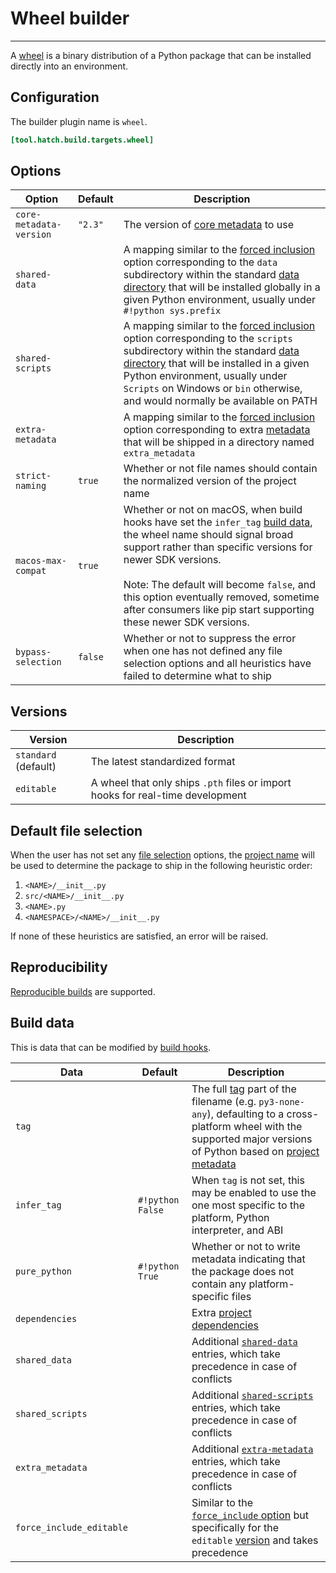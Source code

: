 # Wheel builder

-----

A [wheel](https://packaging.python.org/specifications/binary-distribution-format/) is a binary distribution of a Python package that can be installed directly into an environment.

## Configuration

The builder plugin name is `wheel`.

```toml config-example
[tool.hatch.build.targets.wheel]
```

## Options

| Option | Default | Description |
| --- | --- | --- |
| `core-metadata-version` | `"2.3"` | The version of [core metadata](https://packaging.python.org/specifications/core-metadata/) to use |
| `shared-data` | | A mapping similar to the [forced inclusion](../../config/build.md#forced-inclusion) option corresponding to the `data` subdirectory within the standard [data directory](https://packaging.python.org/en/latest/specifications/binary-distribution-format/#the-data-directory) that will be installed globally in a given Python environment, usually under `#!python sys.prefix` |
| `shared-scripts` | | A mapping similar to the [forced inclusion](../../config/build.md#forced-inclusion) option corresponding to the `scripts` subdirectory within the standard [data directory](https://packaging.python.org/en/latest/specifications/binary-distribution-format/#the-data-directory) that will be installed in a given Python environment, usually under `Scripts` on Windows or `bin` otherwise, and would normally be available on PATH |
| `extra-metadata` | | A mapping similar to the [forced inclusion](../../config/build.md#forced-inclusion) option corresponding to extra [metadata](https://peps.python.org/pep-0427/#the-dist-info-directory) that will be shipped in a directory named `extra_metadata` |
| `strict-naming` | `true` | Whether or not file names should contain the normalized version of the project name |
| `macos-max-compat` | `true` | Whether or not on macOS, when build hooks have set the `infer_tag` [build data](#build-data), the wheel name should signal broad support rather than specific versions for newer SDK versions.<br><br>Note: The default will become `false`, and this option eventually removed, sometime after consumers like pip start supporting these newer SDK versions. |
| `bypass-selection` | `false` | Whether or not to suppress the error when one has not defined any file selection options and all heuristics have failed to determine what to ship |

## Versions

| Version | Description |
| --- | --- |
| `standard` (default) | The latest standardized format |
| `editable` | A wheel that only ships `.pth` files or import hooks for real-time development |

## Default file selection

When the user has not set any [file selection](../../config/build.md#file-selection) options, the [project name](../../config/metadata.md#name) will be used to determine the package to ship in the following heuristic order:

1. `<NAME>/__init__.py`
2. `src/<NAME>/__init__.py`
3. `<NAME>.py`
4. `<NAMESPACE>/<NAME>/__init__.py`

If none of these heuristics are satisfied, an error will be raised.

## Reproducibility

[Reproducible builds](../../config/build.md#reproducible-builds) are supported.

## Build data

This is data that can be modified by [build hooks](../build-hook/reference.md).

| Data | Default | Description |
| --- | --- | --- |
| `tag` | | The full [tag](https://peps.python.org/pep-0425/) part of the filename (e.g. `py3-none-any`), defaulting to a cross-platform wheel with the supported major versions of Python based on [project metadata](../../config/metadata.md#python-support) |
| `infer_tag` | `#!python False` | When `tag` is not set, this may be enabled to use the one most specific to the platform, Python interpreter, and ABI |
| `pure_python` | `#!python True` | Whether or not to write metadata indicating that the package does not contain any platform-specific files |
| `dependencies` | | Extra [project dependencies](../../config/metadata.md#required) |
| `shared_data` | | Additional [`shared-data`](#options) entries, which take precedence in case of conflicts |
| `shared_scripts` | | Additional [`shared-scripts`](#options) entries, which take precedence in case of conflicts |
| `extra_metadata` | | Additional [`extra-metadata`](#options) entries, which take precedence in case of conflicts |
| `force_include_editable` | | Similar to the [`force_include` option](../build-hook/reference.md#build-data) but specifically for the `editable` [version](#versions) and takes precedence |
